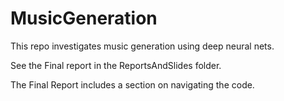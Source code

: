 # MusicGeneration
This repo investigates music generation using deep neural nets.

See the Final report in the ReportsAndSlides folder.

The Final Report includes a section on navigating the code.
